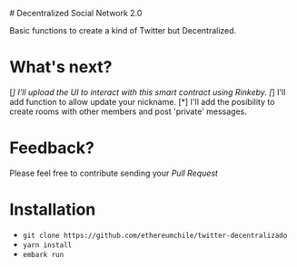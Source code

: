 # Decentralized Social Network 2.0

Basic functions to create a kind of Twitter but Decentralized.

# What's next?

[*] I'll upload the UI to interact with this smart contract using Rinkeby.
[*] I'll add function to allow update your nickname.
[*] I'll add the posibility to create rooms with other members and post 'private' messages.

# Feedback?

Please feel free to contribute sending your _Pull Request_

# Installation

- `git clone https://github.com/ethereumchile/twitter-decentralizado`
- `yarn install`
- `embark run`

